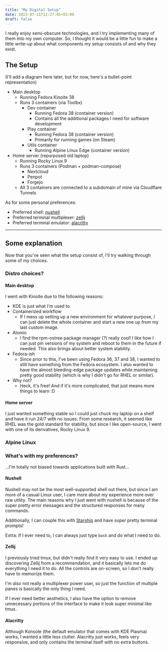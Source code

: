 ```yaml
---
title: "My Digital Setup"
date: 2023-07-11T12:27:05+03:00
draft: false
---
```


I really enjoy semi-obscure technologies, and I try implementing many of them into my own computer. So, I thought it would be a little fun to make a little write-up about what components my setup consists of and why they exist.

## The Setup

(I'll add a diagram here later, but for now, here's a bullet-point representation)

- Main desktop
	- Running Fedora Kinoite 38
	- Runs 3 containers (via Toolbx)
		- Dev container
			- Running Fedora 38 (container version)
			- Contains all the additional packages I need for software development
		- Play container
			- Running Fedora 38 (container version)
			- Primarily for running games (on Steam)
		- Utils container
			- Running Alpine Linux Edge (container version)
- Home server (repurposed old laptop)
	- Running Rocky Linux 9
	- Runs 3 containers (Podman + podman-compose)
		- Nextcloud
		- Penpot
		- Forgejo
	- All 3 containers are connected to a subdomain of mine via Cloudflare Tunnels

As for some personal preferences:
- Preferred shell: [nushell](https://nushell.sh)
- Preferred terminal multiplexer: [zellij](https://zellij.dev)
- Preferred terminal emulator: [alacritty](https://alacritty.org)

---

## Some explanation

Now that you've seen what the setup consist of, I'll try walking through some of my choices.

### Distro choices?

#### Main desktop

I went with Kinoite due to the following reasons:
- KDE is just what I'm used to.
- Containerized workflow
	- If I mess up setting up a new environment for whatever purpose, I can just delete the whole container and start a new one up from my last custom image.
- Atomic
	- I find the rpm-ostree package manager (?) really cool! I like how I can just pin versions of my system and reboot to them in the future if needed. This also brings about better system stability.
- Fedora-ish
	- Since prior to this, I've been using Fedora 36, 37 and 38, I wanted to still have something from the Fedora ecosystem. I also wanted to have the almost bleeding-edge package updates while maintaining pretty good stability (which is why I didn't go for RHEL or similar).
- Why not?
	- Heck, it's free! And if it's more complicated, that just means more things to learn :D

#### Home server

I just wanted something stable so I could just chuck my laptop on a shelf and have it run 24/7 with no issues. From some research, it seemed like RHEL was the gold standard for stability, but since I like open-source, I went with one of its derivatives, Rocky Linux 9.

### Alpine Linux 

### What's with my preferences?

...I'm totally not biased towards applications built with Rust...

#### Nushell

Nushell may not be the most well-supported shell out there, but since I am more of a casual Linux user, I care more about my experience more over raw utility. The main reasons why I just went with nushell is because of the super pretty error messages and the structured responses for many commands.

Additionally, I can couple this with [Starship](https://starship.rs) and have super pretty terminal prompts!

Extra: If I ever need to, I can always just type `bash` and do what I need to do.

#### Zellij

I previously tried tmux, but didn't really find it very easy to use. I ended up discovering Zellij from a recommendation, and it basically lets me do everything I need it to do. All the controls are on-screen, so I don't really have to memorize them.

I'm also not really a multiplexer power user, so just the function of multiple panes is basically the only thing I need.

If I ever need better aesthetics, I also have the option to remove unnecessary portions of the interface to make it look super minimal like tmux.

#### Alacritty

Although Konsole (the default emulator that comes with KDE Plasma) works, I wanted a little less clutter. Alacritty just works, feels very responsive, and only contains the terminal itself with no extra buttons.

